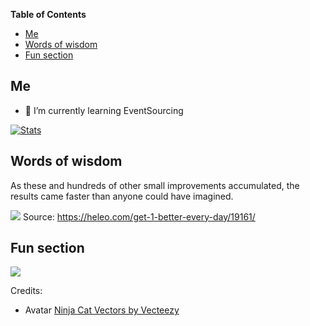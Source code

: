 <!-- START doctoc generated TOC please keep comment here to allow auto update -->
<!-- DON'T EDIT THIS SECTION, INSTEAD RE-RUN doctoc TO UPDATE -->
**Table of Contents**

- [Me](#me)
- [Words of wisdom](#words-of-wisdom)
- [Fun section](#fun-section)

<!-- END doctoc generated TOC please keep comment here to allow auto update -->

## Me


- 🌱 I’m currently learning EventSourcing

[![Stats](https://github-readme-stats.vercel.app/api?username=pixellos)](https://github.com/anuraghazra/github-readme-stats)


## Words of wisdom

As these and hundreds of other small improvements accumulated, the results came faster than anyone could have imagined.

![](https://cdn.heleo.com/wp-content/uploads/06205750/Screen-Shot-2018-09-28-at-2.54.53-PM-940x1024.png)
Source: https://heleo.com/get-1-better-every-day/19161/


## Fun section

![](https://random-memer.herokuapp.com/)


Credits: 
- Avatar <a href="https://www.vecteezy.com/free-vector/ninja-cat">Ninja Cat Vectors by Vecteezy</a>
